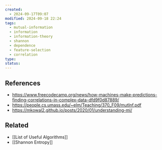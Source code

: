 ```yaml
---
created:
  - 2024-09-17T09:07
modified: 2024-09-18 22:24
tags:
  - mutual-information
  - information
  - information-theory
  - shannon
  - dependence
  - feature-selection
  - correlation
type: 
status: 
---
```


## References
* https://www.freecodecamp.org/news/how-machines-make-predictions-finding-correlations-in-complex-data-dfd9f0d87889/
* https://people.cs.umass.edu/~elm/Teaching/370_F09/mutInf.pdf
* https://mkowal2.github.io/posts/2020/01/understanding-mi/
## Related
* [[List of Useful Algorithms]]
* [[Shannon Entropy]]